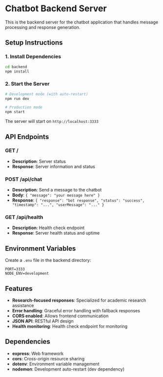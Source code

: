 # Chatbot Backend Server

This is the backend server for the chatbot application that handles message processing and response generation.

## Setup Instructions

### 1. Install Dependencies
```bash
cd backend
npm install
```

### 2. Start the Server
```bash
# Development mode (with auto-restart)
npm run dev

# Production mode
npm start
```

The server will start on `http://localhost:3333`

## API Endpoints

### GET /
- **Description**: Server status
- **Response**: Server information and status

### POST /api/chat
- **Description**: Send a message to the chatbot
- **Body**: `{ "message": "your message here" }`
- **Response**: `{ "response": "bot response", "status": "success", "timestamp": "...", "userMessage": "..." }`

### GET /api/health
- **Description**: Health check endpoint
- **Response**: Server health status and uptime

## Environment Variables

Create a `.env` file in the backend directory:
```
PORT=3333
NODE_ENV=development
```

## Features

- **Research-focused responses**: Specialized for academic research assistance
- **Error handling**: Graceful error handling with fallback responses
- **CORS enabled**: Allows frontend communication
- **JSON API**: RESTful API design
- **Health monitoring**: Health check endpoint for monitoring

## Dependencies

- **express**: Web framework
- **cors**: Cross-origin resource sharing
- **dotenv**: Environment variable management
- **nodemon**: Development auto-restart (dev dependency)
